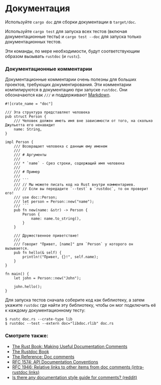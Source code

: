 # Документация

Используйте `cargo doc` для сборки документации в 
`target/doc`.

Используйте `cargo test` для запуска всех тестов 
(включая документационные тесты) и `cargo test --doc` 
для запуска только документационных тестов.

Эти команды, по мере необходимости, будут соответствующим 
образом вызывать `rustdoc` (и `rustc`).

### Документационные комментарии

Документационные комментарии очень полезны для больших 
проектов, требующих документирования. Эти комментарии 
компилируются в документацию при запуске `rustdoc`. Они 
обозначаются как `///` и поддерживают 
[Markdown](https://en.wikipedia.org/wiki/Markdown).

```rust,editable,ignore
#![crate_name = "doc"]

/// Эта структура представляет человека
pub struct Person {
    /// Человек должен иметь имя вне зависимости от того, на сколько Джульетта его ненавидит
    name: String,
}

impl Person {
    /// Возвращает человека с данным ему именем
    ///
    /// # Аргументы
    ///
    /// * `name` - Срез строки, содержащий имя человека
    ///
    /// # Пример
    ///
    /// ```
    /// // Мы можете писать код на Rust внутри комментариев.
    /// // Если вы передадите `--test` в `rustdoc`, то он проверит его!
    /// use doc::Person;
    /// let person = Person::new("name");
    /// ```
    pub fn new(name: &str) -> Person {
        Person {
            name: name.to_string(),
        }
    }

    /// Дружественное приветствие!
    ///
    /// Говорит "Привет, [name]" для `Person` у которого он вызывается.
    pub fn hello(& self) {
        println!("Привет, {}!", self.name);
    }
}

fn main() {
    let john = Person::new("John");

    john.hello();
}
```

Для запуска тестов сначала соберите код как библиотеку, а затем 
укажите `rustdoc` где найти эту библиотеку, чтобы он мог 
подключить её к каждому документационному тесту:

```shell
$ rustc doc.rs --crate-type lib
$ rustdoc --test --extern doc="libdoc.rlib" doc.rs
```

### Смотрите также:

- [The Rust Book: Making Useful Documentation Comments](https://doc.rust-lang.org/book/ch14-02-publishing-to-crates-io.html#making-useful-documentation-comments)
- [The Rustdoc Book](https://doc.rust-lang.org/rustdoc/index.html)
- [The Reference: Doc comments](https://doc.rust-lang.org/stable/reference/comments.html#doc-comments)
- [RFC 1574: API Documentation Conventions](https://rust-lang.github.io/rfcs/1574-more-api-documentation-conventions.html#appendix-a-full-conventions-text)
- [RFC 1946: Relative links to other items from doc comments (intra-rustdoc links)](https://rust-lang.github.io/rfcs/1946-intra-rustdoc-links.html)
- [Is there any documentation style guide for comments? (reddit)](https://www.reddit.com/r/rust/comments/ahb50s/is_there_any_documentation_style_guide_for/)
